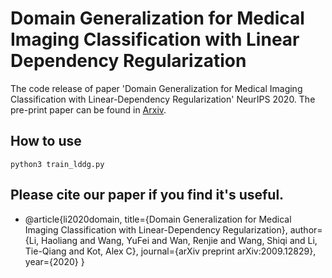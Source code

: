 # Domain Generalization for Medical Imaging Classification with Linear Dependency Regularization
The code release of paper 'Domain Generalization for Medical Imaging Classification with Linear-Dependency Regularization' NeurIPS 2020.
The pre-print paper can be found in [Arxiv](https://arxiv.org/pdf/2009.12829.pdf).

## How to use
```
python3 train_lddg.py
```


## Please cite our paper if you find it's useful.
- @article{li2020domain,
  title={Domain Generalization for Medical Imaging Classification with Linear-Dependency Regularization},
  author={Li, Haoliang and Wang, YuFei and Wan, Renjie and Wang, Shiqi and Li, Tie-Qiang and Kot, Alex C},
  journal={arXiv preprint arXiv:2009.12829},
  year={2020}
}


